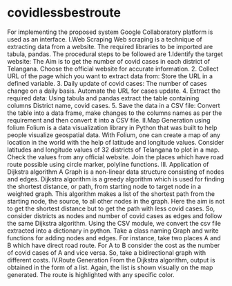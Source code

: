 # covidlessbestroute
For implementing the proposed system Google Collaboratory platform is used as
an interface.
I.Web Scraping
Web scraping is a technique of extracting data from a website. The required libraries 
to be imported are tabula, pandas. The procedural steps to be followed are
1.Identify the target website: The Aim is to get the number of covid cases in each
district of Telangana. Choose the official website for accurate information.
2. Collect URL of the page which you want to extract data from: Store the URL in
a defined variable.
3. Daily update of covid cases: The number of cases change on a daily basis.
Automate the URL for cases update.
4. Extract the required data: Using tabula and pandas extract the table containing
columns District name, covid cases.
5. Save the data in a CSV file: Convert the table into a data frame, make changes
to the columns names as per the requirement and then convert it into a CSV file.
II.Map Generation using folium
Folium is a data visualization library in Python that was built to help people
visualize geospatial data. With Folium, one can create a map of any location in the
world with the help of latitude and longitude values. Consider latitudes and
longitude values of 32 districts of Telangana to plot in a map. Check the values
from any official website. Join the places which have road route possible using
circle marker, polyline functions.
III. Application of Dijkstra algorithm
A Graph is a non-linear data structure consisting of nodes and edges. Dijkstra algorithm is a
greedy algorithm which is used for finding the shortest distance, or path, from
starting node to target node in a weighted graph. This algorithm makes a list of the
shortest path from the starting node, the source, to all other nodes in the graph.
Here the aim is not to get the shortest distance but to get the path with less covid
cases. So, consider districts as nodes and number of covid cases as edges and
follow the same Dijkstra algorithm.
Using the CSV module, we convert the csv file extracted into a dictionary in
python. Take a class naming Graph and write functions for adding nodes and
edges. For instance, take two places A and B which have direct road route. For A
to B consider the cost as the number of covid cases of A and vice versa. So, take a
bidirectional graph with different costs.
IV.Route Generation
From the Dijkstra algorithm, output is obtained in the form of a list. Again, the list
is shown visually on the map generated. The route is highlighted with any specific
color.

